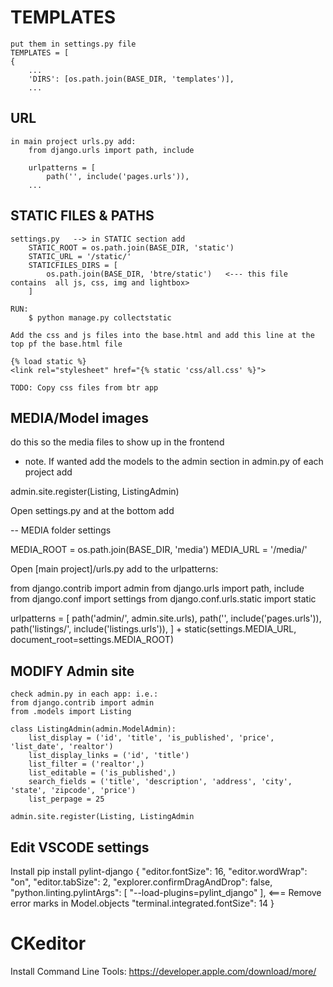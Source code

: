 # TEMPLATES

    put them in settings.py file
    TEMPLATES = [
    {
        ...
        'DIRS': [os.path.join(BASE_DIR, 'templates')],
        ...

## URL

    in main project urls.py add:
        from django.urls import path, include

        urlpatterns = [
            path('', include('pages.urls')),
        ...

## STATIC FILES & PATHS

    settings.py   --> in STATIC section add
        STATIC_ROOT = os.path.join(BASE_DIR, 'static')
        STATIC_URL = '/static/'
        STATICFILES_DIRS = [
            os.path.join(BASE_DIR, 'btre/static')   <--- this file contains  all js, css, img and lightbox>
        ]

    RUN:
        $ python manage.py collectstatic

    Add the css and js files into the base.html and add this line at the top pf the base.html file

    {% load static %}
    <link rel="stylesheet" href="{% static 'css/all.css' %}">

    TODO: Copy css files from btr app

## MEDIA/Model images

do this so the media files to show up in the frontend

* note. If wanted add the models to the admin section
in admin.py of each project add

admin.site.register(Listing, ListingAdmin)


Open settings.py and at the bottom add

-- MEDIA folder settings

MEDIA_ROOT = os.path.join(BASE_DIR, 'media')
MEDIA_URL = '/media/'

Open [main project]/urls.py add to the urlpatterns:

from django.contrib import admin
from django.urls import path, include
from django.conf import settings
from django.conf.urls.static import static

urlpatterns = [
    path('admin/', admin.site.urls),
    path('', include('pages.urls')),
    path('listings/', include('listings.urls')),
] + static(settings.MEDIA_URL, document_root=settings.MEDIA_ROOT)

## MODIFY Admin site

    check admin.py in each app: i.e.:
    from django.contrib import admin
    from .models import Listing

    class ListingAdmin(admin.ModelAdmin):
        list_display = ('id', 'title', 'is_published', 'price', 'list_date', 'realtor')
        list_display_links = ('id', 'title')
        list_filter = ('realtor',)
        list_editable = ('is_published',)
        search_fields = ('title', 'description', 'address', 'city', 'state', 'zipcode', 'price')
        list_perpage = 25

    admin.site.register(Listing, ListingAdmin

## Edit VSCODE settings
Install pip install pylint-django
{
    "editor.fontSize": 16,
    "editor.wordWrap": "on",
    "editor.tabSize": 2,
    "explorer.confirmDragAndDrop": false,
    "python.linting.pylintArgs": [
        "--load-plugins=pylint_django"
    ],   <=== Remove error marks in Model.objects
    "terminal.integrated.fontSize": 14
}

# CKeditor

Install Command Line Tools:
    https://developer.apple.com/download/more/
